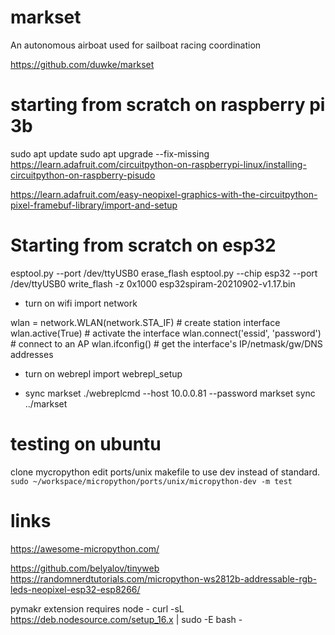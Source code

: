 # markset
An autonomous airboat used for sailboat racing coordination

https://github.com/duwke/markset




# starting from scratch on raspberry pi 3b
sudo apt update
sudo apt upgrade --fix-missing
https://learn.adafruit.com/circuitpython-on-raspberrypi-linux/installing-circuitpython-on-raspberry-pisudo 

https://learn.adafruit.com/easy-neopixel-graphics-with-the-circuitpython-pixel-framebuf-library/import-and-setup




# Starting from scratch on esp32

esptool.py --port /dev/ttyUSB0 erase_flash
esptool.py --chip esp32 --port /dev/ttyUSB0 write_flash -z 0x1000 esp32spiram-20210902-v1.17.bin

- turn on wifi
import network

wlan = network.WLAN(network.STA_IF) # create station interface
wlan.active(True)       # activate the interface
wlan.connect('essid', 'password') # connect to an AP
wlan.ifconfig()         # get the interface's IP/netmask/gw/DNS addresses

- turn on webrepl
import webrepl_setup

- sync markset
./webreplcmd --host 10.0.0.81 --password markset sync ../markset

# testing on ubuntu
clone mycropython
edit ports/unix makefile to use dev instead of standard.
```sudo ~/workspace/micropython/ports/unix/micropython-dev -m test```

# links
https://awesome-micropython.com/

https://github.com/belyalov/tinyweb
https://randomnerdtutorials.com/micropython-ws2812b-addressable-rgb-leds-neopixel-esp32-esp8266/

pymakr extension requires node - curl -sL https://deb.nodesource.com/setup_16.x | sudo -E bash -